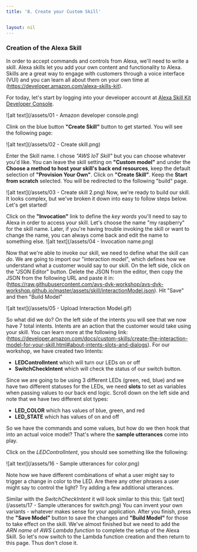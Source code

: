 ```yaml
---
title: '8. Create your Custom Skill'


layout: nil
---
```



### Creation of the Alexa Skill

In order to accept commands and controls from Alexa, we'll need to write a skill. Alexa skills let you add your own content and functionality to Alexa. Skills are a great way to engage with customers through a voice interface (VUI) and you can learn all about them on your own time at (https://developer.amazon.com/alexa-skills-kit).

For today, let's start by logging into your developer account at  [Alexa Skill Kit Developer Console]( https://developer.amazon.com/alexa/console/ask).

 ![alt text](/assets/01 - Amazon developer console.png)

Clink on the blue button **"Create Skill"** button to get started. You will see the following page:

 ![alt text](/assets/02 - Create skill.png)
 
Enter the Skill name. I chose *"AWS IoT Skill"* but you can choose whatever you'd like. You can leave the skill setting on **"Custom model"** and under the **Choose a method to host your skill's back end resources**, keep the default selection of **"Provision Your Own"**. Click on **"Create Skill"**. Keep the **Start from scratch** selected. You will be redirected to the following "build" page.


 ![alt text](/assets/03 - Create skill 2.png)
Now, we're ready to build our skill. It looks complex, but we've broken it down into easy to follow steps below.  Let's get started!

Click on the **"Invocation"** link to define the *key words* you'll need to say to Alexa in order to access your skill. Let's choose the name "my raspberry" for the skill name. Later, if you're having trouble invoking the skill or want to change the name, you can always come back and edit the name to something else.
 ![alt text](/assets/04 - Invocation name.png)


Now that we're able to invoke our skill, we need to define what the skill can *do*. We are going to import our "interaction model", which defines how we understand what a customer would say to our skill. On the left side, click on the "JSON Editor" button. Delete the JSON from the editor, then copy the JSON from the following URL and paste it in: (https://raw.githubusercontent.com/avs-dvk-workshop/avs-dvk-workshop.github.io/master/assets/skill/interactionModel.json). Hit "Save" and then "Build Model"

![alt text](/assets/05 - Upload Interaction Model.gif)  

So what did we do? On the left side of the intents you will see that we now have 7 total intents. Intents are an action that the customer would take using your skill. You can learn more at the following link: (https://developer.amazon.com/docs/custom-skills/create-the-interaction-model-for-your-skill.html#about-intents-slots-and-dialogs). For our workshop, we have created two Intents:
* **LEDControlIntent** which will turn our LEDs on or off
* **SwitchCheckIntent** which will check the status of our switch button.

Since we are going to be using 3 different LEDs (green, red, blue) and we have two different statuses for the LEDs, we need **slots** to set as variables when passing values to our back end logic. Scroll down on the left side and note that we have two different slot types:

* **LED_COLOR** which has values of blue, green, and red
* **LED_STATE** which has values of on and off

So we have the commands and some values, but how do we then hook that into an actual voice model? That's where the **sample utterances** come into play.

Click on the *LEDControlIntent*, you should see something like the following:

![alt text](/assets/16 - Sample utterances for color.png)

Note how we have different combinations of what a user might say to trigger a change in color to the LED. Are there any other phrases a user might say to control the light? Try adding a few additional utterances.

Similar with the *SwitchCheckIntent* it will look similar to this this:
![alt text](/assets/17 - Sample utterances for switch.png)
You can invent your own variants - whatever makes sense for your application. After you finish, press the **"Save Model"** button to save the changes and **"Build Model"** for those to take effect on the skill.
We've almost finished but we need to add the *ARN name* of *AWS Lambda function* to complete the setup of the Alexa Skill. So let's now switch to the Lambda function creation and then return to this page. Thus don't close it.


